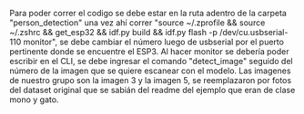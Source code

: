 Para poder correr el codigo se debe estar en la ruta adentro de la carpeta "person_detection" una vez ahí correr "source ~/.zprofile && source ~/.zshrc && get_esp32 && idf.py build && idf.py flash -p /dev/cu.usbserial-110 monitor", se debe cambiar el número luego de usbserial por el puerto pertinente donde se encuentre el ESP3. Al hacer monitor se debería poder escribir en el CLI, se debe ingresar el comando "detect_image" seguido del número de la imagen que se quiere escanear con el modelo. Las imagenes de nuestro grupo son la imagen 3 y la imagen 5, se reemplazaron por fotos del dataset original  que se sabián del readme del ejemplo que eran de clase mono y gato.